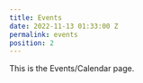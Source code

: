 ```yaml
---
title: Events
date: 2022-11-13 01:33:00 Z
permalink: events
position: 2
---
```


This is the Events/Calendar page.